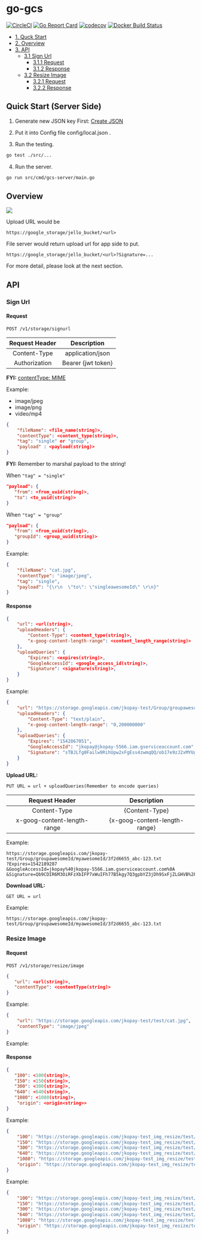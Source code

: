 # go-gcs

[![CircleCI](https://circleci.com/gh/chenyunchen/go-gcs/tree/github%2Fdevelop.svg?style=svg)](https://circleci.com/gh/chenyunchen/go-gcs/tree/github%2Fdevelop)
[![Go Report Card](https://goreportcard.com/badge/github.com/chenyunchen/go-gcs)](https://goreportcard.com/report/github.com/chenyunchen/go-gcs)
[![codecov](https://codecov.io/gh/chenyunchen/go-gcs/branch/github%2Fdevelop/graph/badge.svg)](https://codecov.io/gh/chenyunchen/go-gcs)
[![Docker Build Status](https://img.shields.io/docker/build/yunchen/go-gcs.svg)](https://hub.docker.com/r/yunchen/go-gcs/)

* [1. Quck Start](#header_1)
* [2. Overview](#header_2)
* [3. API](#header_3)
	* [3.1 Sign Url](#header_3_1)
		* [3.1.1 Request](#header_3_1_1)
		* [3.1.2 Response](#header_3_1_2)
	* [3.2 Resize Image](#header_3_2)
		* [3.2.1 Request](#header_3_1_1)
		* [3.2.2 Response](#header_3_1_2)

<a name="header_1"></a>
## Quick Start (Server Side)

1. Generate new JSON key First: [Create JSON](https://console.developers.google.com/project/<your-project-id>/apiui/credential)

2. Put it into Config file config/local.json .

3. Run the testing.

```bash
go test ./src/...
```

4. Run the server.

```bash
go run src/cmd/gcs-server/main.go
```

<a name="header_2"></a>
## Overview
<a name="header_2"></a>

<!---
```
msc {
  wordwraparcs=true;

  auth [linecolor=green, arclinecolor=green, label="Auth"],
  file [linecolor=grey, arclinecolor=grey, label="File"],
  app [linecolor=red, arclinecolor=red, label="App"],
  gcs [linecolor=blue, arclinecolor=blue, label="GCS"];

  app => auth [label="GetFileServerURLandJWTToken()"];
  auth => app [label="{\"url\":\"fileserver.jello.com.tw\",
  \"jwt\":<jwt_token>}"];

  app => file [label="POST fileserver.jello.com.tw with info"];
  file => app [label="{\"url\":<upload_url>}"];
  app => gcs [label="PUT <url>"];
  gcs => app [label="GET <url>"];
}
```

[mscgenjs](https://mscgen.js.org/)
-->

<!---
```
msc {
  wordwraparcs=true;

  auth [linecolor=green, arclinecolor=green, label="Auth"],
  file [linecolor=grey, arclinecolor=grey, label="File"],
  app [linecolor=red, arclinecolor=red, label="App"],
  gcs [linecolor=blue, arclinecolor=blue, label="GCS"];

  app => auth [label="GetFileServerURLandJWTToken()"];
  auth => app [label="{\"url\":\"fileserver.jello.com.tw\",
  \"jwt\":<jwt_token>}"];

  app => file [label="POST fileserver.jello.com.tw with info"];
  file => app [label="{\"url\":<upload_url>}"];
  app => gcs [label="PUT <url>"];
  gcs => app [label="GET <url>"];
}
```

[mscgenjs](https://mscgen.js.org/)
-->

![](https://i.imgur.com/dalZEaf.png)

Upload URL would be

`https://google_storage/jello_bucket/<url>`

File server would return upload url for app side to put.

`https://google_storage/jello_bucket/<url>?Signature=...`

For more detail, please look at the next section.

<a name="header_3"></a>
## API

<a name="header_3_1"></a>
### Sign Url


<a name="header_3_1_1"></a>
#### Request

```
POST /v1/storage/signurl
```

|Request Header|Description|
|:-:|:-:|
|Content-Type| application/json |
| Authorization | Bearer {jwt token} |

**FYI:** [contentType: MIME](https://en.wikipedia.org/wiki/MIME)

Example:

* image/jpeg
* image/png
* video/mp4

```json
{
    "fileName": <file_name(string)>,
    "contentType": <content_type(string)>,
    "tag": "single" or "group",
    "payload" : <payload(string)>
}
```

**FYI:** Remember to marshal payload to the string!

When `"tag" = "single"`

```json
"payload": {
   "from": <from_uuid(string)>,
   "to": <to_uuid(string)>
}
```

When `"tag" = "group"`

```json
"payload": {
   "from": <from_uuid(string)>,
   "groupId": <group_uuid(string)>
}
```

Example:

```json
{
	"fileName": "cat.jpg",
	"contentType": "image/jpeg",
	"tag": "single",
	"payload": "{\r\n  \"to\": \"singleawesomeId\" \r\n}"
}
```

<a name="header_3_1_2"></a>
#### Response

```json
{
    "url": <url(string)>,
    "uploadHeaders": {
        "Content-Type": <content_type(string)>,
        "x-goog-content-length-range": <content_length_range(string)>
    },
    "uploadQueries": {
        "Expires": <expires(string)>,
        "GoogleAccessId": <google_access_id(string)>,
        "Signature": <signature(string)>,
    }
}
```

Example:

```json
{
    "url": "https://storage.googleapis.com/jkopay-test/Group/groupawesomeId/myawesomeId/3f2d6655_abc-123.txt",
    "uploadHeaders": {
        "Content-Type": "text/plain",
        "x-goog-content-length-range": "0,200000000"
    },
    "uploadQueries": {
        "Expires": "1542867051",
        "GoogleAccessId": "jkopay@jkopay-5566.iam.gserviceaccount.com",
        "Signature": "sTBJLfg0Failw9RihUpw2xFgEss4zwmqQQ/ob17e9zJ2xMYUgRIupqiGaMJNGN3cfQxO7nNf/L/LyCoEvwy2ioRflAg4LoNULO3GSCQSokhOgrXbhy44Ie2+ZAKMkWCxsTL9UgWaivWfN62b81HTbQtBYzBWLa8+QAMJd/qvDoqDsgzyYWAkBCGliTQ0x4o6DMcVWVIGeYLrx6FP2v2vvgWSwYfOTbkVcyWoLQjzHdWbr2uURCzCNln9th+8ius8hjCys8nGboCwx7Jy2tNgYC2Ee0RlRiCRlYumGY5mVUzDTCZ7VkV2AHmq6fXb83UBWBB9GOuunn7qXLSxMXqjWQ=="
    }
}
```

**Upload URL:**

`PUT URL = url + uploadQueries(Remember to encode queries)`

|Request Header|Description|
|:-:|:-:|
|Content-Type| {Content-Type} |
| x-goog-content-length-range | {x-goog-content-length-range} |

Example:

```
https://storage.googleapis.com/jkopay-test/Group/groupawesomeId/myawesomeId/3f2d6655_abc-123.txt
?Expires=1542189287
&GoogleAccessId=jkopay%40jkopay-5566.iam.gserviceaccount.com%0A
&Signature=Qb9CDIR6M3OiRFzXbIFP7xWuIFh77B5kgy7Q3gpbYZ3jDh9SxFjZLGHVB%2FLeXcKaCzTs9nOyrNfTWc5A0cX%2BaQztPB7ZKvKE0qf89FTERI6g8hWCCG%2BOEktICXPUgqeBZr1Xm5g6oJRKkXn4BmnSiwrd5TGTUtCyC4qsJWtFwXGHsoy%2F%2Bb41Q6HDRcHHDbXeS8BdyeklMGGHDFpHZVnQMmf7UiIYgZWhY4lKQ2JuU7eTZF4YyLjvsZrHvfPVupgF8O0lF6f2h%2FrgwrT3nR72dgCSMYNwxxcAqQIKw1PH1DLpXrA9GX0vPYkeZHJCIScPOXFyNhNSWGnfwBq8DFvu1g%3D%3D
```

**Download URL:**

`GET URL = url`

Example:

```
https://storage.googleapis.com/jkopay-test/Group/groupawesomeId/myawesomeId/3f2d6655_abc-123.txt
```

<a name="header_3_2"></a>
### Resize Image

<a name="header_3_2_1"></a>
#### Request

```
POST /v1/storage/resize/image
```

```json
{
   "url": <url(string)>,
   "contentType": <contentType(string)>
}
```
Example:

```json
{
	"url": "https://storage.googleapis.com/jkopay-test/test/cat.jpg",
	"contentType": "image/jpeg"
}
```
Example:

<a name="header_3_2_2"></a>
#### Response

```json
{
   "100": <100(string)>,
   "150": <150(string)>,
   "300": <300(string)>,
   "640": <640(string)>,
   "1080": <1080(string)>,
	"origin": <origin<string>>
}
```
Example:

```json
{
    "100": "https://storage.googleapis.com/jkopay-test_img_resize/test/cat.jpg_100",
    "150": "https://storage.googleapis.com/jkopay-test_img_resize/test/cat.jpg_150",
    "300": "https://storage.googleapis.com/jkopay-test_img_resize/test/cat.jpg_300",
    "640": "https://storage.googleapis.com/jkopay-test_img_resize/test/cat.jpg_640",
    "1080": "https://storage.googleapis.com/jkopay-test_img_resize/test/cat.jpg_1080",
    "origin": "https://storage.googleapis.com/jkopay-test_img_resize/test/cat.jpg"
}
```
Example:

```json
{
    "100": "https://storage.googleapis.com/jkopay-test_img_resize/test/cat.jpg_100",
    "150": "https://storage.googleapis.com/jkopay-test_img_resize/test/cat.jpg_150",
    "300": "https://storage.googleapis.com/jkopay-test_img_resize/test/cat.jpg_300",
    "640": "https://storage.googleapis.com/jkopay-test_img_resize/test/cat.jpg_640",
    "1080": "https://storage.googleapis.com/jkopay-test_img_resize/test/cat.jpg_1080",
    "origin": "https://storage.googleapis.com/jkopay-test_img_resize/test/cat.jpg"
}
```

